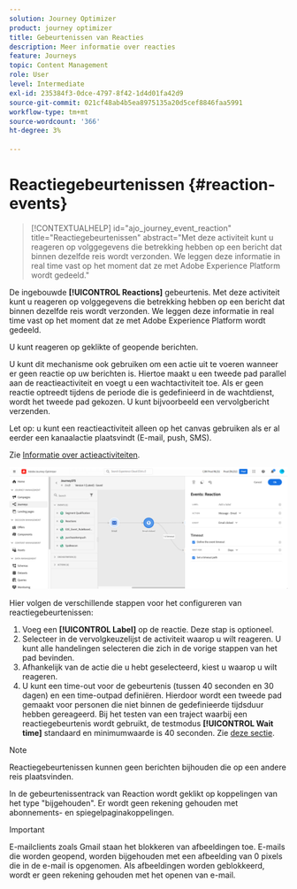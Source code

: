 ```yaml
---
solution: Journey Optimizer
product: journey optimizer
title: Gebeurtenissen van Reacties
description: Meer informatie over reacties
feature: Journeys
topic: Content Management
role: User
level: Intermediate
exl-id: 235384f3-0dce-4797-8f42-1d4d01fa42d9
source-git-commit: 021cf48ab4b5ea8975135a20d5cef8846faa5991
workflow-type: tm+mt
source-wordcount: '366'
ht-degree: 3%

---
```


# Reactiegebeurtenissen {#reaction-events}

>[!CONTEXTUALHELP]
>id="ajo_journey_event_reaction"
>title="Reactiegebeurtenissen"
>abstract="Met deze activiteit kunt u reageren op volggegevens die betrekking hebben op een bericht dat binnen dezelfde reis wordt verzonden. We leggen deze informatie in real time vast op het moment dat ze met Adobe Experience Platform wordt gedeeld."

De ingebouwde **[!UICONTROL Reactions]** gebeurtenis. Met deze activiteit kunt u reageren op volggegevens die betrekking hebben op een bericht dat binnen dezelfde reis wordt verzonden. We leggen deze informatie in real time vast op het moment dat ze met Adobe Experience Platform wordt gedeeld.

U kunt reageren op geklikte of geopende berichten.

U kunt dit mechanisme ook gebruiken om een actie uit te voeren wanneer er geen reactie op uw berichten is. Hiertoe maakt u een tweede pad parallel aan de reactieactiviteit en voegt u een wachtactiviteit toe. Als er geen reactie optreedt tijdens de periode die is gedefinieerd in de wachtdienst, wordt het tweede pad gekozen. U kunt bijvoorbeeld een vervolgbericht verzenden.

Let op: u kunt een reactieactiviteit alleen op het canvas gebruiken als er al eerder een kanaalactie plaatsvindt (E-mail, push, SMS).

Zie [Informatie over actieactiviteiten](../building-journeys/about-journey-activities.md#action-activities).

![](assets/journey45.png)

Hier volgen de verschillende stappen voor het configureren van reactiegebeurtenissen:

1. Voeg een **[!UICONTROL Label]** op de reactie. Deze stap is optioneel.
1. Selecteer in de vervolgkeuzelijst de activiteit waarop u wilt reageren. U kunt alle handelingen selecteren die zich in de vorige stappen van het pad bevinden.
1. Afhankelijk van de actie die u hebt geselecteerd, kiest u waarop u wilt reageren.
1. U kunt een time-out voor de gebeurtenis (tussen 40 seconden en 30 dagen) en een time-outpad definiëren. Hierdoor wordt een tweede pad gemaakt voor personen die niet binnen de gedefinieerde tijdsduur hebben gereageerd. Bij het testen van een traject waarbij een reactiegebeurtenis wordt gebruikt, de testmodus **[!UICONTROL Wait time]** standaard en minimumwaarde is 40 seconden. Zie [deze sectie](../building-journeys/testing-the-journey.md).

>[!NOTE]
>
>
>Reactiegebeurtenissen kunnen geen berichten bijhouden die op een andere reis plaatsvinden.
>
>In de gebeurtenissentrack van Reaction wordt geklikt op koppelingen van het type &quot;bijgehouden&quot;. Er wordt geen rekening gehouden met abonnements- en spiegelpaginakoppelingen.

>[!IMPORTANT]
>
>E-mailclients zoals Gmail staan het blokkeren van afbeeldingen toe. E-mails die worden geopend, worden bijgehouden met een afbeelding van 0 pixels die in de e-mail is opgenomen. Als afbeeldingen worden geblokkeerd, wordt er geen rekening gehouden met het openen van e-mail.
